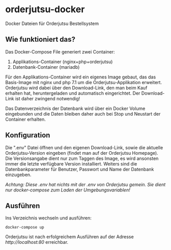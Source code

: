 # orderjutsu-docker
Docker Dateien für Orderjutsu Bestellsystem

## Wie funktioniert das?
Das Docker-Compose File generiert zwei Container:
  1. Applikations-Container (nginx+php+orderjutsu)
  2. Datenbank-Container (mariadb)

Für den Applikations-Container wird ein eigenes Image gebaut, das das Basis-Image mit nginx und php 7.1 um die Orderjutsu-Applikation erweitert. Orderjutsu wird dabei über den Download-Link, den man beim Kauf erhalten hat, heruntergeladen und automatisch eingerichtet. Der Download-Link ist daher zwingend notwendig!

Das Datenverzeichnis der Datenbank wird über ein Docker Volume eingebunden und die Daten bleiben daher auch bei Stop und Neustart der Container erhalten.

## Konfiguration
Die ".env" Datei öffnen und den eigenen Download-Link, sowie die aktuelle Orderjutsu-Version eingeben (findet man auf der Orderjutsu Homepage). Die Versionsangabe dient nur zum Taggen des Image, es wird ansonsten immer die letzte verfügbare Version installiert.
Weiters sind die Datenbankparameter für Benutzer, Passwort und Name der Datenbank einzugeben.

*Achtung: Diese .env hat nichts mit der .env von Orderjutsu gemein. Sie dient nur docker-compose zum Laden der Umgebungsvariablen!*

## Ausführen
Ins Verzeichnis wechseln und ausführen:
```
docker-compose up
```
Orderjutsu ist nach erfolgreichem Ausführen auf der Adresse *http://localhost:80* erreichbar.




